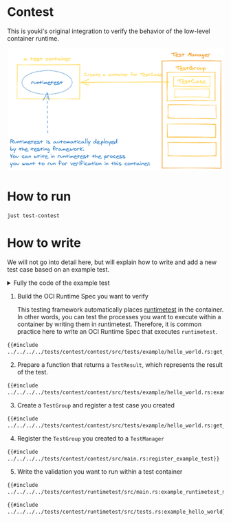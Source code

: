 # Contest

This is youki's original integration to verify the behavior of the low-level container runtime.

![Overview](../../assets/rust_oci_tests.png)

# How to run

```console
just test-contest
```

# How to write

We will not go into detail here, but will explain how to write and add a new test case based on an example test.

<details>
<summary>Fully the code of the example test</summary>
<p>

```rust,no_run,noplayground
{{#include ../../../../tests/contest/contest/src/tests/example/hello_world.rs}}
```

</p>
</details>


1. Build the OCI Runtime Spec you want to verify

    This testing framework automatically places [runtimetest](./runtimetest.md) in the container.
    In other words, you can test the processes you want to execute within a container by writing them in runtimetest.
    Therefore, it is common practice here to write an OCI Runtime Spec that executes `runtimetest`.

```rust,no_run,noplayground
{{#include ../../../../tests/contest/contest/src/tests/example/hello_world.rs:get_example_spec}}
```

2. Prepare a function that returns a `TestResult`, which represents the result of the test.

```rust,no_run,noplayground
{{#include ../../../../tests/contest/contest/src/tests/example/hello_world.rs:example_test}}
```

3. Create a `TestGroup` and register a test case you created

```rust,no_run,noplayground
{{#include ../../../../tests/contest/contest/src/tests/example/hello_world.rs:get_example_test}}
```

4. Register the `TestGroup` you created to a `TestManager`

```rust,no_run,noplayground
{{#include ../../../../tests/contest/contest/src/main.rs:register_example_test}}
```

5. Write the validation you want to run within a test container
```rust,no_run,noplayground
{{#include ../../../../tests/contest/runtimetest/src/main.rs:example_runtimetest_main}}
```
```rust,no_run,noplayground
{{#include ../../../../tests/contest/runtimetest/src/tests.rs:example_hello_world}}
```
